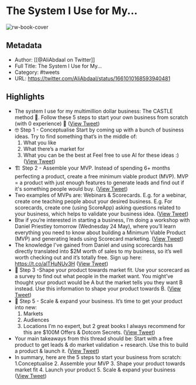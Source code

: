 # The System I Use for My...

![rw-book-cover](https://pbs.twimg.com/profile_images/1496857274165436420/yjDjLCDh.jpg)

## Metadata
- Author: [[@AliAbdaal on Twitter]]
- Full Title: The System I Use for My...
- Category: #tweets
- URL: https://twitter.com/AliAbdaal/status/1661010168593940481

## Highlights
- The system I use for my multimillion dollar business:
  The CASTLE method 🏰.
  Follow these 5 steps to start your own business from scratch (with 0 experience) 🧵 ([View Tweet](https://twitter.com/AliAbdaal/status/1661010168593940481))
- 🤓 Step 1 - Conceptualise 
  Start by coming up with a bunch of business ideas.
  Try to find something that’s in the middle of: 
  1. What you like
  2. What there’s a market for 
  3. What you can be the best at
  Feel free to use AI for these ideas :) ([View Tweet](https://twitter.com/AliAbdaal/status/1661010170938552322))
- 🏗 Step 2 - Assemble your MVP.
  Instead of spending 6+ months perfecting a product, create a free minimum viable product (MVP).
  MVP = a product with just enough features to generate leads and find out if it's something people would buy. ([View Tweet](https://twitter.com/AliAbdaal/status/1661010173123768324))
- Two examples of MVPs are: Webinars & Scorecards.
  E.g. for a webinar, create one teaching people about your desired business. 
  E.g. For scorecards, create one (using ScoreApp) asking questions related to your business, which helps to validate your business idea. ([View Tweet](https://twitter.com/AliAbdaal/status/1661010175795527680))
- Btw if you’re interested in starting a business, I’m doing a workshop with Daniel Priestley tomorrow (Wednesday 24 May), where you’ll learn everything you need to know about building a Minimum Viable Product (MVP) and generating leads using Scorecard marketing. ([View Tweet](https://twitter.com/AliAbdaal/status/1661010178899337223))
- The knowledge I've gained from Daniel and using scorecards has directly translated into $2M worth of sales to my business, so it’s well worth checking out and it’s totally free. 
  Sign up here: https://t.co/alTHuNUv3H ([View Tweet](https://twitter.com/AliAbdaal/status/1661010181973753871))
- 🤝 Step 3 -Shape your product towards market fit.
  Use your scorecard as a survey to find out what people in the market want.
  You might’ve thought your product would be A but the market tells you they want B instead.
  Use this information to shape your product towards B. ([View Tweet](https://twitter.com/AliAbdaal/status/1661010184729399301))
- 🙌 Step 5 - Scale & expand your business. 
  It’s time to get your product into new: 
  1. Markets
  2. Audiences
  3. Locations
  I’m no expert, but 2 great books I always recommend for this are $100M Offers & Dotcom Secrets. ([View Tweet](https://twitter.com/AliAbdaal/status/1661010190035214338))
- Your main takeaways from this thread should be: 
  Start with a free product to get leads & do market validation + research. 
  Use this to build a product & launch it. ([View Tweet](https://twitter.com/AliAbdaal/status/1661010193369673732))
- In summary, here are the 5 steps to start your business from scratch: 
  1.Conceptualise
  2. Assemble your MVP
  3. Shape your product towards market fit
  4. Launch your product
  5. Scale & expand your business ([View Tweet](https://twitter.com/AliAbdaal/status/1661010196108554241))
